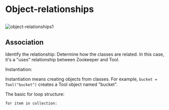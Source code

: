 # Object-relationships

## 
![object-relationships1](https://github.com/user-attachments/assets/4338286c-8728-4fb3-9b97-6b32b9180f24)

## Association

Identify the relationship: Determine how the classes are related. In this case, it's a "uses" relationship between Zookeeper and Tool.

Instantiation:

Instantiation means creating objects from classes. For example, ```bucket = Tool("bucket")``` creates a Tool object named "bucket".

The basic for loop structure:
```dash
for item in collection:
```
    
